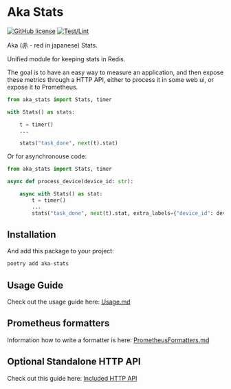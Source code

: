# Aka Stats

[![GitHub license](https://img.shields.io/github/license/MichalMazurek/aka_stats)](https://github.com/MichalMazurek/aka_stats/blob/main/LICENSE)
[![Test/Lint](https://img.shields.io/github/workflow/status/MichalMazurek/aka_stats/Test%20code/main)](https://github.com/MichalMazurek/aka_stats/actions?query=workflow%3A%22Test+code%22)


Aka (赤 - red in japanese) Stats.

Unified module for keeping stats in Redis.

The goal is to have an easy way to measure an application, and then expose these metrics through a HTTP API,
either to process it in some web ui, or expose it to Prometheus.

```python
from aka_stats import Stats, timer

with Stats() as stats:

    t = timer()
    ...

    stats("task_done", next(t).stat)

```

Or for asynchronouse code:

```python
from aka_stats import Stats, timer

async def process_device(device_id: str):

    async with Stats() as stat:
        t = timer()
        ...
        stats("task_done", next(t).stat, extra_labels={"device_id": device_id})
```


## Installation

And add this package to your project:

```bash
poetry add aka-stats
```

## Usage Guide

Check out the usage guide here: [Usage.md](Usage.md)

## Prometheus formatters

Information how to write a formatter is here: [PrometheusFormatters.md](PrometheusFormatters.md)

## Optional Standalone HTTP API

Check out this guide here: [Included HTTP API](<Included http api.md>)
